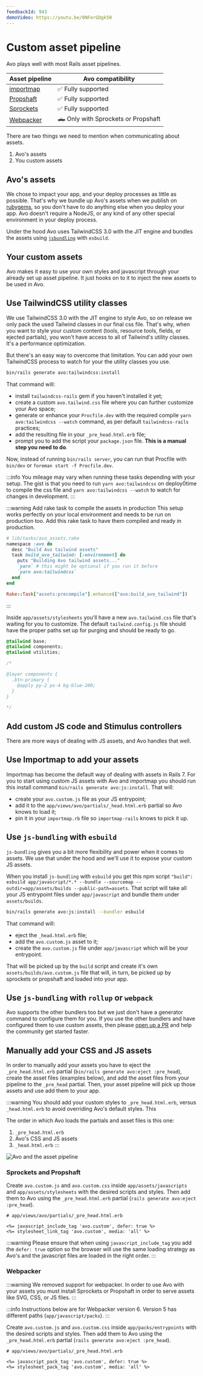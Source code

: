 ```yaml
---
feedbackId: 943
demoVideo: https://youtu.be/0NForGDgk50
---
```


# Custom asset pipeline

Avo plays well with most Rails asset pipelines.

| Asset pipeline | Avo compatibility |
|---------------|------------|
| [importmap](https://github.com/rails/importmap-rails) | ✅ Fully supported |
| [Propshaft](https://github.com/rails/propshaft)       | ✅ Fully supported |
| [Sprockets](https://github.com/rails/sprockets)       | ✅ Fully supported |
| [Webpacker](https://github.com/rails/webpacker)       | 🛻 Only with Sprockets or Propshaft |

There are two things we need to mention when communicating about assets.

1. Avo's assets
2. You custom assets

## Avo's assets

We chose to impact your app, and your deploy processes as little as possible. That's why we bundle up Avo's assets when we publish on [rubygems](https://rubygems.org/gems/avo), so you don't have to do anything else when you deploy your app. Avo doesn't require a NodeJS, or any kind of any other special environment in your deploy process.

Under the hood Avo uses TailwindCSS 3.0 with the JIT engine and bundles the assets using [`jsbundling`](https://github.com/rails/jsbundling-rails) with `esbuild`.

## Your custom assets

Avo makes it easy to use your own styles and javascript through your already set up asset pipeline. It just hooks on to it to inject the new assets to be used in Avo.

## Use TailwindCSS utility classes

We use TailwindCSS 3.0 with the JIT engine to style Avo, so on release we only pack the used Tailwind classes in our final css file. That's why, when you want to style your custom content (tools, resource tools, fields, or ejected partials), you won't have access to all of Tailwind's utility classes. It's a performance optimization.

But there's an easy way to overcome that limitation. You can add your own TailwindCSS process to watch for your the utility classes you use.

```bash
bin/rails generate avo:tailwindcss:install
```

That command will:

- install `tailwindcss-rails` gem if you haven't installed it yet;
- create a custom `avo.tailwind.css` file where you can further customize your Avo space;
- generate or enhance your `Procfile.dev` with the required compile `yarn avo:tailwindcss --watch` command, as per default `tailwindcss-rails` practices;
- add the resulting file in your `_pre_head.html.erb` file;
- prompt you to add the script your `package.json` file. **This is a manual step you need to do**.

Now, instead of running `bin/rails server`, you can run that Procfile with `bin/dev` or `foreman start -f Procfile.dev`.

:::info
You mileage may vary when running these tasks depending with your setup. The gist is that you need to run `yarn avo:tailwindcss` on deploy0time to compile the css file and `yarn avo:tailwindcss --watch` to watch for changes in development.
:::

:::warning Add rake task to compile the assets in production
This setup works perfectly on your local environment and needs to be run on production too. Add this rake task to have them compiled and ready in production.

```ruby
# lib/tasks/avo_assets.rake
namespace :avo do
  desc "Build Avo tailwind assets"
  task build_avo_tailwind: [:environment] do
    puts "Building Avo tailwind assets..."
    `yarn` # this might be optional if you run it before
    `yarn avo:tailwindcss`
  end
end

Rake::Task["assets:precompile"].enhance(["avo:build_avo_tailwind"])
```
:::

Inside `app/assets/stylesheets` you'll have a new `avo.tailwind.css` file that's waiting for you to customize. The default `tailwind.config.js` file should have the proper paths set up for purging and should be ready to go.

```css
@tailwind base;
@tailwind components;
@tailwind utilities;

/*

@layer components {
  .btn-primary {
    @apply py-2 px-4 bg-blue-200;
  }
}

*/
```

## Add custom JS code and Stimulus controllers

There are more ways of dealing with JS assets, and Avo handles that well.

## Use Importmap to add your assets

Importmap has become the default way of dealing with assets in Rails 7. For you to start using custom JS assets with Avo and importmap you should run this install command `bin/rails generate avo:js:install`. That will:

- create your `avo.custom.js` file as your JS entrypoint;
- add it to the `app/views/avo/partials/_head.html.erb` partial so Avo knows to load it;
- pin it in your `importmap.rb` file so `importmap-rails` knows to pick it up.

## Use `js-bundling` with `esbuild`

`js-bundling` gives you a bit more flexibility and power when it comes to assets. We use that under the hood and we'll use it to expose your custom JS assets.

When you install `js-bundling` with `esbuild` you get this npm script `"build": esbuild app/javascript/*.* --bundle --sourcemap --outdir=app/assets/builds --public-path=assets`. That script will take all your JS entrypoint files under `app/javascript` and bundle them under `assets/builds`.

```bash
bin/rails generate avo:js:install --bundler esbuild
```

That command will:

- eject the `_head.html.erb` file;
- add the `avo.custom.js` asset to it;
- create the `avo.custom.js` file under `app/javascript` which will be your entrypoint.

That will be picked up by the `build` script and create it's own `assets/builds/avo.custom.js` file that will, in turn, be picked up by sprockets or propshaft and loaded into your app.

## Use `js-bundling` with `rollup` or `webpack`

Avo supports the other bundlers too but we just don't have a generator command to configure them for you. If you use the other bundlers and have configured them to use custom assets, then please [open up a PR](https://github.com/avo-hq/avo) and help the community get started faster.

## Manually add your CSS and JS assets

In order to manually add your assets you have to eject the `_pre_head.html.erb` partial (`bin/rails generate avo:eject :pre_head`), create the asset files (examples below), and add the asset files from your pipeline to the `_pre_head` partial. Then, your asset pipeline will pick up those assets and use add them to your app.

:::warning
You should add your custom styles to `_pre_head.html.erb`, versus `_head.html.erb` to avoid overriding Avo's default styles. This

The order in which Avo loads the partials and asset files is this one:

1. `_pre_head.html.erb`
2. Avo's CSS and JS assets
3. `_head.html.erb`
:::

![Avo and the asset pipeline](/assets/img/asset-pipeline.jpg)

### Sprockets and Propshaft

Create `avo.custom.js` and `avo.custom.css` inside `app/assets/javascripts` and `app/assets/stylesheets` with the desired scripts and styles.
Then add them to Avo using the `_pre_head.html.erb` partial (`rails generate avo:eject :pre_head`).

```erb
# app/views/avo/partials/_pre_head.html.erb

<%= javascript_include_tag 'avo.custom', defer: true %>
<%= stylesheet_link_tag 'avo.custom', media: 'all' %>
```

:::warning
Please ensure that when using `javascript_include_tag` you add the `defer: true` option so the browser will use the same loading strategy as Avo's and the javascript files are loaded in the right order.
:::

### Webpacker

:::warning
We removed support for webpacker. In order to use Avo with your assets you must install Sprockets or Propshaft in order to serve assets like SVG, CSS, or JS files.
:::

:::info
Instructions below are for Webpacker version 6. Version 5 has different paths (`app/javascript/packs`).
:::

Create `avo.custom.js` and `avo.custom.css` inside `app/packs/entrypoints` with the desired scripts and styles.
Then add them to Avo using the `_pre_head.html.erb` partial (`rails generate avo:eject :pre_head`).

```erb
# app/views/avo/partials/_pre_head.html.erb

<%= javascript_pack_tag 'avo.custom', defer: true %>
<%= stylesheet_pack_tag 'avo.custom', media: 'all' %>
```

